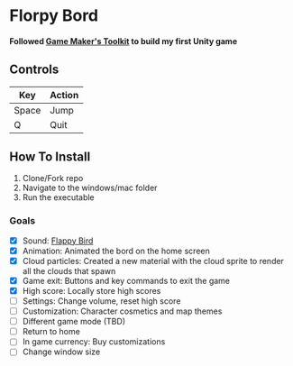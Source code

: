 # Florpy Bord
#### Followed [Game Maker's Toolkit](https://www.youtube.com/watch?v=XtQMytORBmM) to build my first Unity game

## Controls
|  Key  | Action |
|-------|--------|
| Space |  Jump  |
|   Q   |  Quit |

## How To Install
1. Clone/Fork repo
2. Navigate to the windows/mac folder
3. Run the executable

### Goals
- [x] Sound: [Flappy Bird](https://www.101soundboards.com/boards/10178-flappy-bird-sounds)
- [x] Animation: Animated the bord on the home screen
- [x] Cloud particles: Created a new material with the cloud sprite to render all the clouds that spawn
- [x] Game exit: Buttons and key commands to exit the game
- [x] High score: Locally store high scores
- [ ] Settings: Change volume, reset high score
- [ ] Customization: Character cosmetics and map themes
- [ ] Different game mode (TBD)
- [ ] Return to home
- [ ] In game currency: Buy customizations
- [ ] Change window size